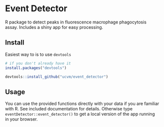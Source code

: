 # Event Detector


R package to detect peaks in fluorescence macrophage phagocytosis assay.  Includes a shiny app for easy processing.

## Install

Easiest way to is to use `devtools`

```R
# if you don't already have it
install.packages("devtools")

devtools::install_github("ucvm/event_detector")
```

## Usage

You can use the provided functions directly with your data if you are familiar with R.  See included documentation for details.  Otherwise type `eventDetector::event_detector()` to get a local version of the app running in your browser.
